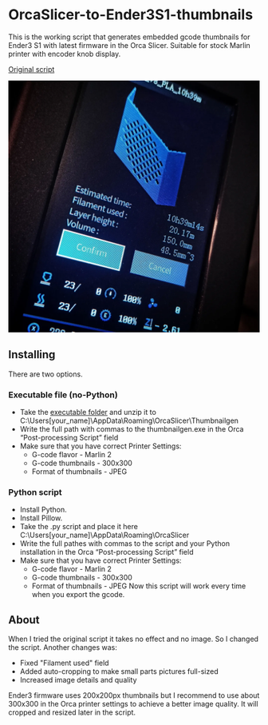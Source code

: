 # OrcaSlicer-to-Ender3S1-thumbnails
This is the working script that generates embedded gcode thumbnails for Ender3 S1 with latest firmware in the Orca Slicer.
Suitable for stock Marlin printer with encoder knob display.

[Original script](https://forum.creality.com/t/ender-3s1-pro-thumbnail-preview-not-working/4960/21)

![Resulting image of Ender3 display](/ender_thumbnail.webp)
## Installing
There are two options.
### Executable file (no-Python)
- Take the [executable folder](/exe) and unzip it to C:\Users\[your_name]\AppData\Roaming\OrcaSlicer\Thumbnailgen
- Write the full path with commas to the thumbnailgen.exe in the Orca “Post-processing Script” field
- Make sure that you have correct Printer Settings:
  - G-code flavor - Marlin 2
  - G-code thumbnails - 300x300
  - Format of thumbnails - JPEG
### Python script
- Install Python.
- Install Pillow.
- Take the .py script and place it here C:\Users\[your_name]\AppData\Roaming\OrcaSlicer
- Write the full pathes with commas to the script and your Python installation in the Orca “Post-processing Script” field
- Make sure that you have correct Printer Settings:
  - G-code flavor - Marlin 2
  - G-code thumbnails - 300x300
  - Format of thumbnails - JPEG
Now this script will work every time when you export the gcode.
## About
When I tried the original script it takes no effect and no image. So I changed the script. Another changes was:
- Fixed "Filament used" field
- Added auto-cropping to make small parts pictures full-sized
- Increased image details and quality

Ender3 firmware uses 200x200px thumbnails but I recommend to use about 300x300 in the Orca printer settings to achieve a better image quality. It will cropped and resized later in the script.